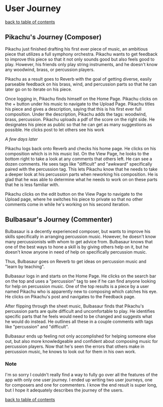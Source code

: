 # User Journey
[back to table of contents](/assignments/assignment2/contents.md)

## Pikachu's Journey (Composer)

Pikachu just finished drafting his first ever piece of music, an ambitious piece that utilizes a full symphony orchestra. Pikachu wants to get feedback to improve this piece so that it not only sounds good but also feels good to play. However, his friends only play string instruments, and he doesn't know any woodwind, brass, or percussion players.

Pikachu as a result goes to Reverb with the goal of getting diverse, easily parseable feedback on his brass, wind, and percussion parts so that he can later go on to iterate on his piece.

Once logging in, Pikachu finds himself on the Home Page. Pikachu clicks on the + button under his music to navigate to the Upload Page. Pikachu titles his piece and gives a description, saying that this is his first ever full composition. Under the description, Pikachu adds the tags: woodwind, brass, percussion. Pikachu uploads a pdf of the score on the right side. He designates his piece as public so that he can get as many suggestions as possible. He clicks post to let others see his work

*A few days later*

Pikachu logs back onto Reverb and checks his home page. He clicks on his composition which is in his music list. On the View Page, he looks to the bottom right to take a look at any comments that others left. He can see a dozen comments. He sees tags like "difficult" and "awkward" specifically paired with the percussion tag. This lets Pikachu know that he needs to take a deeper look at his percussion parts when reworking his composition. He is glad that he was able to determine what he needs to work on on these parts that he is less familiar with.

Pikachu clicks on the edit button on the View Page to navigate to the Upload page, where he switches his piece to private so that no other comments come in while he's working on his second iteration.


## Bulbasaur's Journey (Commenter)
Bulbasaur is a decently experienced composer, but wants to improve his skills specifically in arranging percussion music. However, he doesn't know many percussionists with whom to get advice from. Bulbasaur knows that one of the best ways to hone a skill is by giving others help on it, but he doesn't know anyone in need of help on specifically percussion music.

Thus, Bulbasaur goes on Reverb to get ideas on percussion music and "learn by teaching".

Bulbasaur logs in and starts on the Home Page. He clicks on the search bar on the top and uses a "percussion" tag to see if he can find anyone looking for help on percussion music. One of the top results is a piece by a user named Pikachu who is apparently new to composing which catches his eye. He clicks on Pikachu's post and navigates to the Feedback page.

After flipping through the sheet music, Bulbasaur finds that Pikachu's percussion parts are quite difficult and uncomfortable to play. He identifies specific parts that he feels would need to be changed and suggests what he would do instead. He outlines all these in a couple comments with tags like "percussion" and "difficult".

Bulbasaur ends up feeling not only accomplished for helping someone else out, but also more knowledgeable and confident about composing music for percussion players. Now that he's seen the errors that others make in percussion music, he knows to look out for them in his own work.

### Note
I'm so sorry I couldn't really find a way to fully go over all the features of the app with only one user journey. I ended up writing two user journeys, one for composers and one for commenters. I know the end result is super long, but I hope it adequately describes the journey of the users.

[back to table of contents](/assignments/assignment2/contents.md)
